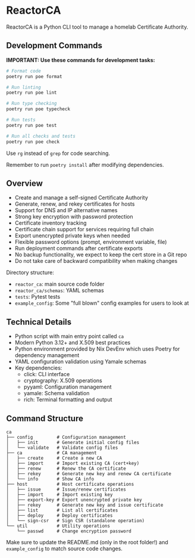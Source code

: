 # ReactorCA

ReactorCA is a Python CLI tool to manage a homelab Certificate Authority.

## Development Commands

**IMPORTANT: Use these commands for development tasks:**

```bash
# Format code
poetry run poe format

# Run linting
poetry run poe lint

# Run type checking
poetry run poe typecheck

# Run tests
poetry run poe test

# Run all checks and tests
poetry run poe check
```

Use `rg` instead of `grep` for code searching.

Remember to run `poetry install` after modifying dependencies.

## Overview

- Create and manage a self-signed Certificate Authority
- Generate, renew, and rekey certificates for hosts
- Support for DNS and IP alternative names
- Strong key encryption with password protection
- Certificate inventory tracking
- Certificate chain support for services requiring full chain
- Export unencrypted private keys when needed
- Flexible password options (prompt, environment variable, file)
- Run deployment commands after certificate exports
- No backup functionality, we expect to keep the cert store in a Git repo
- Do not take care of backward compatibility when making changes

Directory structure:

- `reactor_ca`: main source code folder
- `reactor_ca/schemas`: YAML schemas
- `tests`: Pytest tests
- `example_config`: Some "full blown" config examples for users to look at

## Technical Details

- Python script with main entry point called `ca`
- Modern Python 3.12+ and X.509 best practices
- Python environment provided by Nix DevEnv which uses Poetry for dependency management
- YAML configuration validation using Yamale schemas
- Key dependencies:
  - click: CLI interface
  - cryptography: X.509 operations
  - pyyaml: Configuration management
  - yamale: Schema validation
  - rich: Terminal formatting and output

## Command Structure

```
ca
├── config         # Configuration management
│   ├── init       # Generate initial config files
│   └── validate   # Validate config files
├── ca             # CA management
│   ├── create     # Create a new CA
│   ├── import     # Import existing CA (cert+key)
│   ├── renew      # Renew the CA certificate
│   ├── rekey      # Generate new key and renew CA certificate
│   └── info       # Show CA info
├── host           # Host certificate operations
│   ├── issue      # Issue/renew certificates
│   ├── import     # Import existing key
│   ├── export-key # Export unencrypted private key
│   ├── rekey      # Generate new key and issue certificate
│   ├── list       # List all certificates
│   ├── deploy     # Deploy certificates
│   └── sign-csr   # Sign CSR (standalone operation)
└── util           # Utility operations
    └── passwd     # Change encryption password
```

Make sure to update the README.md (only in the root folder!) and `example_config` to match source code changes.
